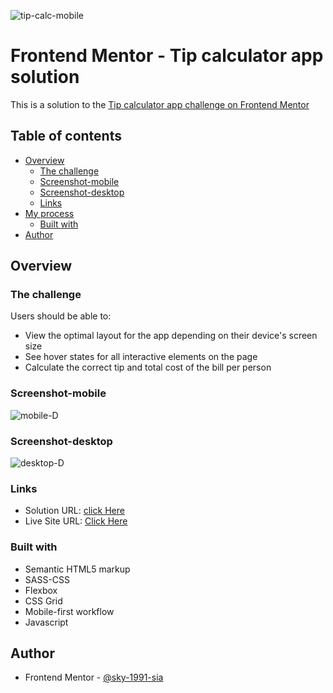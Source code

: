 ![tip-calc-mobile](https://user-images.githubusercontent.com/79264045/131322906-20068e6e-e82e-42f5-acb3-80a2e866352b.png)
# Frontend Mentor - Tip calculator app solution

This is a solution to the [Tip calculator app challenge on Frontend Mentor](https://www.frontendmentor.io/challenges/tip-calculator-app-ugJNGbJUX)

## Table of contents

- [Overview](#overview)
  - [The challenge](#the-challenge)
  - [Screenshot-mobile](#screenshot-mobile)
  - [Screenshot-desktop](#screenshot-desktop)
  - [Links](#links)
- [My process](#my-process)
  - [Built with](#built-with)
- [Author](#author)


## Overview

### The challenge

Users should be able to:
- View the optimal layout for the app depending on their device's screen size
- See hover states for all interactive elements on the page
- Calculate the correct tip and total cost of the bill per person

### Screenshot-mobile

![mobile-D](https://user-images.githubusercontent.com/79264045/131322915-d06f0a41-1549-494f-8355-ce37a533c655.png)


### Screenshot-desktop

![desktop-D](https://user-images.githubusercontent.com/79264045/131321772-fed2aedc-9a8f-41b7-ac34-662703419378.png)



### Links

- Solution URL: [click Here](https://www.frontendmentor.io/solutions/tip-calculator-app-solution-evpxlMHbD)
- Live Site URL: [Click Here](https://sky-1991-sia.github.io/lvl2-Tip-calculator-app/)


### Built with

- Semantic HTML5 markup
- SASS-CSS
- Flexbox
- CSS Grid
- Mobile-first workflow
- Javascript


## Author
- Frontend Mentor - [@sky-1991-sia](https://www.frontendmentor.io/profile/sky-1991-sia)
